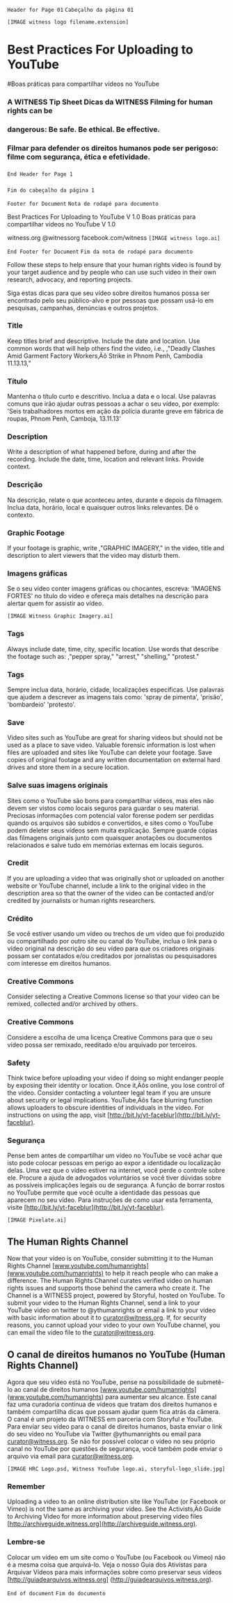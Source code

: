 ```Header for Page 01``` ```Cabeçalho da página 01```

```[IMAGE witness logo filename.extension]```

# Best Practices For Uploading to YouTube 
#Boas práticas para compartilhar vídeos no YouTube
### A WITNESS Tip Sheet Dicas da WITNESS Filming for human rights can be
### dangerous: Be safe. Be ethical. Be effective. 
### Filmar para defender os direitos humanos pode ser perigoso: filme com segurança, ética e efetividade.
### 
```End Header for Page 1```
### 
```Fim do cabeçalho da página 1```

``` Footer for Document ``` ```Nota de rodapé para documento```

Best Practices For Uploading to YouTube V 1.0 
Boas práticas para compartilhar vídeos no YouTube V 1.0

witness.org @witnessorg facebook.com/witness ```[IMAGE witness
logo.ai]```

``` End Footer for Document ``` 
```Fim da nota de rodapé para documento```

Follow these steps to help ensure that your human rights video is found
by your target audience and by people who can use such video in their
own research, advocacy, and reporting projects.

Siga estas dicas para que seu vídeo sobre direitos humanos possa ser
encontrado pelo seu público-alvo e por pessoas que possam usá-lo em
pesquisas, campanhas, denúncias e outros projetos.

### Title
Keep titles brief and descriptive. Include the date and location. Use
common words that will help others find the video, i.e., ‚"Deadly
Clashes Amid Garment Factory Workers‚Äô Strike in Phnom Penh, Cambodia
11.13.13‚"

### Título
Mantenha o título curto e descritivo. Inclua a data e o local. Use
palavras comuns que irão ajudar outras pessoas a achar o seu vídeo, por
exemplo: 'Seis trabalhadores mortos em ação da polícia durante greve em
fábrica de roupas, Phnom Penh, Camboja, 13.11.13'

### Description
Write a description of what happened before, during and after the
recording. Include the date, time, location and relevant links. Provide
context.

### Descrição
Na descrição, relate o que aconteceu antes, durante e depois da
filmagem. Inclua data, horário, local e quaisquer outros links
relevantes. Dê o contexto.

### Graphic Footage
If your footage is graphic, write ‚"GRAPHIC IMAGERY‚" in the video‚
title and description to alert viewers that the video may disturb them.

### Imagens gráficas  
Se o seu vídeo conter imagens gráficas ou chocantes, escreva: 'IMAGENS
FORTES' no título do vídeo e ofereça mais detalhes na descrição para
alertar quem for assistir ao vídeo.

```[IMAGE Witness Graphic Imagery.ai]```

### Tags
Always include date, time, city, specific location. Use words that
describe the footage such as: ‚"pepper spray," "arrest,"
"shelling," "protest."

### Tags 
Sempre inclua data, horário, cidade, localizações específicas. Use
palavras que ajudem a descrever as imagens tais como: 'spray de
pimenta', 'prisão', 'bombardeio' 'protesto'.

### Save
Video sites such as YouTube are great for sharing videos but should not
be used as a place to save video. Valuable forensic information is lost
when files are uploaded and sites like YouTube can delete your footage.
Save copies of original footage and any written documentation on
external hard drives and store them in a secure location.

### Salve suas imagens originais
Sites como o YouTube são bons para compartilhar vídeos, mas eles não
devem ser vistos como locais seguros para guardar o seu material.
Preciosas informações com potencial valor forense podem ser perdidas
quando os arquivos são subidos e convertidos, e sites como o YouTube
podem deleter seus vídeos sem muita explicação.  Sempre guarde cópias
das filmagens originais junto com quaisquer anotações ou documentos
relacionados e salve tudo em memórias externas em locais seguros.

### Credit
If you are uploading a video that was originally shot or uploaded on
another website or YouTube channel, include a link to the original video
in the description area so that the owner of the video can be contacted
and/or credited by journalists or human rights researchers.

### Crédito 
Se você estiver usando um vídeo ou trechos de um vídeo que foi produzido
ou compartilhado por outro site ou canal do YouTube, inclua o link para
o vídeo original na descrição do seu vídeo para que os criadores
originais possam ser contatados e/ou creditados por jornalistas ou
pesquisadores com interesse em direitos humanos.

### Creative Commons
Consider selecting a Creative Commons license so that your video can be
remixed, collected and/or archived by others.

### Creative Commons
Considere a escolha de uma licença Creative Commons para que o seu vídeo
possa ser remixado, reeditado e/ou arquivado por terceiros.

### Safety
Think twice before uploading your video if doing so might endanger
people by exposing their identity or location. Once it‚Äôs online, you
lose control of the video. Consider contacting a volunteer legal team if
you are unsure about security or legal implications. YouTube‚Äôs face
blurring function allows uploaders to obscure identities of individuals
in the video. For instructions on using the app, visit
[http://bit.ly/yt-faceblur](http://bit.ly/yt-faceblur).

### Segurança
Pense bem antes de compartilhar um vídeo no YouTube se você achar que
isto pode colocar pessoas em perigo ao expor a identidade ou localização
delas. Uma vez que o vídeo estiver na internet, você perde o controle
sobre ele. Procure a ajuda de advogados voluntários se você tiver
dúvidas sobre as possíveis implicações legais ou de segurança. A função
de borrar rostos no YouTube permite que você oculte a identidade das
pessoas que aparecem no seu vídeo. Para instruções de como usar esta
ferramenta, visite
[http://bit.ly/yt-faceblur](http://bit.ly/yt-faceblur).

```[IMAGE Pixelate.ai]```

## The Human Rights Channel
Now that your video is on YouTube, consider submitting it to the Human
Rights Channel
[www.youtube.com/humanrights](www.youtube.com/humanrights) to help it
reach people who can make a difference. The Human Rights Channel curates
verified video on human rights issues and supports those behind the
camera who create it. The Channel is a WITNESS project, powered by
Storyful, hosted on YouTube. To submit your video to the Human Rights
Channel, send a link to your YouTube video on twitter to @ythumanrights
or email a link to your video with basic information about it to
curator@witness.org. If, for security reasons, you cannot upload your
video to your own YouTube channel, you can email the video file to the
curator@witness.org.

## O canal de direitos humanos no YouTube (Human Rights Channel)
Agora que seu vídeo está no YouTube, pense na possibilidade de
submetê-lo ao canal de direitos humanos [www.youtube.com/humanrights]
(www.youtube.com/humanrights) para aumentar seu alcance. Este canal faz
uma curadoria contínua de vídeos que tratam dos direitos humanos e
também compartilha dicas que possam ajudar quem fica atrás da câmera. O
canal é um projeto da WITNESS em parceria com Storyful e YouTube. Para
enviar seu vídeo para o canal de direitos humanos, basta enviar o link
do seu vídeo no YouTube via Twitter @ythumanrights ou email para
curator@witness.org. Se não for possível colocar o vídeo no seu próprio
canal no YouTube por questões de segurança, você também pode enviar o
arquivo via email para curator@witness.org.

```[IMAGE HRC Logo.psd, Witness YouTube logo.ai, storyful-logo_slide.jpg]```

### Remember
Uploading a video to an online distribution site like YouTube (or
Facebook or Vimeo) is not the same as archiving your video. See the
Activists‚Äô Guide to Archiving Video for more information about
preserving video files
[http://archiveguide.witness.org](http://archiveguide.witness.org).

### Lembre-se
Colocar um vídeo em um site como o YouTube (ou Facebook ou Vimeo) não é
a mesma coisa que arquivá-lo. Veja o nosso Guia dos Ativistas para
Arquivar Vídeos para mais informações sobre como preservar seus vídeos
[http://guiadearquivos.witness.org] (http://guiadearquivos.witness.org).

```End of document``` ```Fim do documento```
